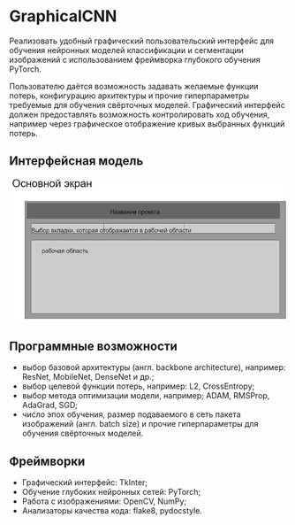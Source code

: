 # GraphicalCNN

Реализовать удобный графический пользовательский интерфейс для обучения нейронных моделей
классификации и сегментации изображений с использованием фреймворка глубокого
обучения PyTorch.

Пользователю даётся возможность задавать желаемые функции потерь, конфигурацию архитектуры
и прочие гиперпараметры требуемые для обучения свёрточных моделей.
Графический интерфейс должен предоставлять возможность контролировать ход обучения, например
через графическое отображение кривых выбранных функций потерь.

## Интерфейсная модель
![alt text](imgs/img1.png)

## Программные возможности
* выбор базовой архитектуры (англ. backbone architecture), например: ResNet, MobileNet, DenseNet и др.;
* выбор целевой функции потерь, например: L2, CrossEntropy;
* выбор метода оптимизации модели, например; ADAM, RMSProp, AdaGrad, SGD;
* число эпох обучения, размер подаваемого в сеть пакета изображений (англ. batch size)
и прочие гиперпараметры для обучения свёрточных моделей.

## Фреймворки
* Графический интерфейс: TkInter;
* Обучение глубоких нейронных сетей: PyTorch;
* Работа с изображениями: OpenCV, NumPy;
* Анализаторы качества кода: flake8, pydocstyle.
